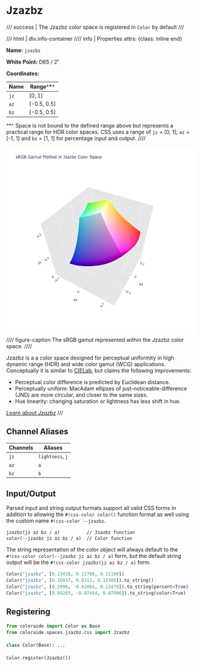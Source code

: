 # Jzazbz

/// success | The Jzazbz color space is registered in `Color` by default
///

/// html | div.info-container
//// info | Properties
    attrs: {class: inline end}

**Name:** `jzazbz`

**White Point:** D65 / 2˚

**Coordinates:**

Name | Range^\*^
---- | ---------
`jz` | [0, 1]
`az` | [-0.5, 0.5]
`bz` | [-0.5, 0.5]

^\*^ Space is not bound to the defined range above but represents a practical range for HDR color spaces. CSS uses a
range of `jz` = [0, 1], `az` = [-1, 1] and `bz` = [1, 1] for percentage input and output.
////

![Jzazbz](../images/jzazbz-3d.png)
//// figure-caption
The sRGB gamut represented within the Jzazbz color space.
////

Jzazbz is a a color space designed for perceptual uniformity in high dynamic range (HDR) and wide color gamut (WCG)
applications. Conceptually it is similar to [CIELab](./lab.md), but claims the following improvements:

- Perceptual color difference is predicted by Euclidean distance.
- Perceptually uniform: MacAdam ellipses of just-noticeable-difference (JND) are more circular, and closer to the same
  sizes.
- Hue linearity: changing saturation or lightness has less shift in hue.

_[Learn about Jzazbz](https://www.osapublishing.org/oe/fulltext.cfm?uri=oe-25-13-15131&id=368272)_
///

## Channel Aliases

Channels | Aliases
-------- | -------
`jz`     | `lightness`, `j`
`az`     | `a`
`bz`     | `b`

## Input/Output

Parsed input and string output formats support all valid CSS forms in addition to allowing the `#!css-color color()`
function format as well using the custom name `#!css-color --jzazbz`.

```css-color
jzazbz(jz az bz / a)          // Jzazbz function
color(--jzazbz jz az bz / a)  // Color function
```

The string representation of the color object will always default to the `#!css-color color(--jzazbz jz az bz / a)`
form, but the default string output will be the `#!css-color jzazbz(jz az bz / a)` form.

```py play
Color("jzazbz", [0.13438, 0.11789, 0.11188])
Color("jzazbz", [0.16937, 0.0312, 0.12308]).to_string()
Color("jzazbz", [0.2096, -0.02864, 0.13479]).to_string(percent=True)
Color("jzazbz", [0.09203, -0.07454, 0.07996]).to_string(color=True)
```

## Registering

```py
from coloraide import Color as Base
from coloraide.spaces.jzazbz.css import Jzazbz

class Color(Base): ...

Color.register(Jzazbz())
```
